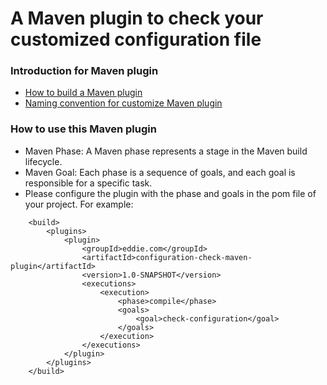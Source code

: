 # A Maven plugin to check your customized configuration file

### Introduction for Maven plugin

* [How to build a Maven plugin](https://dzone.com/articles/a-simple-maven-3-plugin)
* [Naming convention for customize Maven plugin](https://maven.apache.org/guides/plugin/guide-java-plugin-development.html)

### How to use this Maven plugin

* Maven Phase: A Maven phase represents a stage in the Maven build lifecycle.
* Maven Goal: Each phase is a sequence of goals, and each goal is responsible for a specific task.
* Please configure the plugin with the phase and goals in the pom file of your project. For example:

```$xslt
    <build>
        <plugins>
            <plugin>
                <groupId>eddie.com</groupId>
                <artifactId>configuration-check-maven-plugin</artifactId>
                <version>1.0-SNAPSHOT</version>
                <executions>
                    <execution>
                        <phase>compile</phase>
                        <goals>
                            <goal>check-configuration</goal>
                        </goals>
                    </execution>
                </executions>
            </plugin>
        </plugins>
    </build>
```

